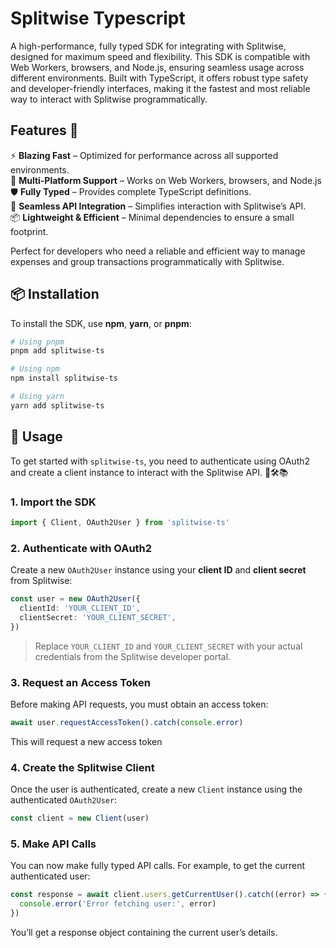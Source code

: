 # Splitwise Typescript

A high-performance, fully typed SDK for integrating with Splitwise, designed for maximum speed and flexibility. This SDK is compatible with Web Workers, browsers, and Node.js, ensuring seamless usage across different environments. Built with TypeScript, it offers robust type safety and developer-friendly interfaces, making it the fastest and most reliable way to interact with Splitwise programmatically.

## Features 🎉

⚡ **Blazing Fast** – Optimized for performance across all supported environments.  
🔄 **Multi-Platform Support** – Works on Web Workers, browsers, and Node.js  
🛡️ **Fully Typed** – Provides complete TypeScript definitions.  
🔗 **Seamless API Integration** – Simplifies interaction with Splitwise’s API.  
📦 **Lightweight & Efficient** – Minimal dependencies to ensure a small footprint.

Perfect for developers who need a reliable and efficient way to manage expenses and group transactions programmatically with Splitwise. 

## 📦 Installation

To install the SDK, use **npm**, **yarn**, or **pnpm**:

```sh
# Using pnpm
pnpm add splitwise-ts

# Using npm
npm install splitwise-ts

# Using yarn
yarn add splitwise-ts
```

## 🚀 Usage

To get started with `splitwise-ts`, you need to authenticate using OAuth2 and create a client instance to interact with the Splitwise API. 🧠🛠️📚

### 1. Import the SDK 

```ts
import { Client, OAuth2User } from 'splitwise-ts'
```

### 2. Authenticate with OAuth2 

Create a new `OAuth2User` instance using your **client ID** and **client secret** from Splitwise:

```ts
const user = new OAuth2User({
  clientId: 'YOUR_CLIENT_ID',
  clientSecret: 'YOUR_CLIENT_SECRET',
})
```

> Replace `YOUR_CLIENT_ID` and `YOUR_CLIENT_SECRET` with your actual credentials from the Splitwise developer portal.

### 3. Request an Access Token 

Before making API requests, you must obtain an access token:

```ts
await user.requestAccessToken().catch(console.error)
```

This will request a new access token

### 4. Create the Splitwise Client

Once the user is authenticated, create a new `Client` instance using the authenticated `OAuth2User`:

```ts
const client = new Client(user)
```

### 5. Make API Calls

You can now make fully typed API calls. For example, to get the current authenticated user:
```ts
const response = await client.users.getCurrentUser().catch((error) => {
  console.error('Error fetching user:', error)
})
```

You’ll get a response object containing the current user’s details.
